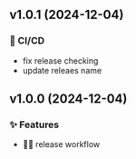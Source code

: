 ## v1.0.1 (2024-12-04)

### 👷 CI/CD

- fix release checking
- update releaes name


## v1.0.0 (2024-12-04)

### ✨ Features

- ⛓️‍💥 release workflow

